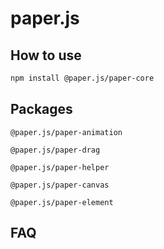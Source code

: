 
# paper.js


## How to use

```bash
npm install @paper.js/paper-core
```

## Packages 
```
@paper.js/paper-animation

@paper.js/paper-drag

@paper.js/paper-helper

@paper.js/paper-canvas

@paper.js/paper-element
```


## FAQ

##
